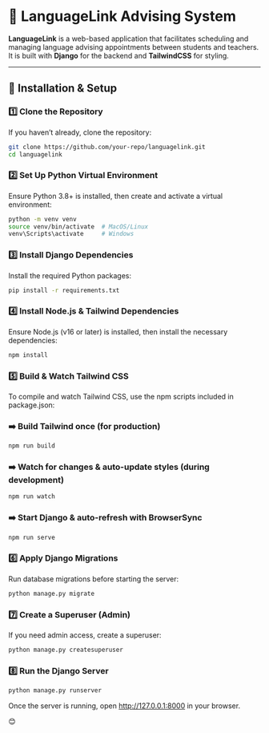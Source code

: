 # 🏫 LanguageLink Advising System

**LanguageLink** is a web-based application that facilitates scheduling and managing language advising appointments between students and teachers. It is built with **Django** for the backend and **TailwindCSS** for styling.

---

## 🚀 Installation & Setup

### **1️⃣ Clone the Repository**
If you haven’t already, clone the repository:
```sh
git clone https://github.com/your-repo/languagelink.git
cd languagelink
```

### 2️⃣ Set Up Python Virtual Environment
Ensure Python 3.8+ is installed, then create and activate a virtual environment:
```sh
python -m venv venv
source venv/bin/activate  # MacOS/Linux
venv\Scripts\activate     # Windows
```

### 3️⃣ Install Django Dependencies
Install the required Python packages:
```sh
pip install -r requirements.txt
```

### 4️⃣ Install Node.js & Tailwind Dependencies
Ensure Node.js (v16 or later) is installed, then install the necessary dependencies:
```sh
npm install
```

### 5️⃣ Build & Watch Tailwind CSS
To compile and watch Tailwind CSS, use the npm scripts included in package.json:

### ➡️ Build Tailwind once (for production)
```sh
npm run build
```

### ➡️ Watch for changes & auto-update styles (during development)
```sh
npm run watch
```

### ➡️ Start Django & auto-refresh with BrowserSync
```sh
npm run serve
```

### 6️⃣ Apply Django Migrations
Run database migrations before starting the server:
```sh
python manage.py migrate
```

### 7️⃣ Create a Superuser (Admin)
If you need admin access, create a superuser:
```sh
python manage.py createsuperuser
```

### 8️⃣ Run the Django Server
```sh
python manage.py runserver
```

Once the server is running, open http://127.0.0.1:8000 in your browser.

😊


